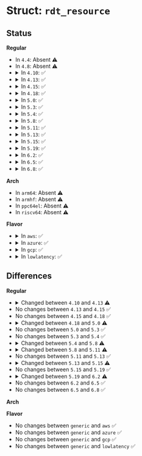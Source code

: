 # Struct: <code>rdt_resource</code>

## Status
<b>Regular</b>
<ul>
<li>
In <code>4.4</code>: Absent ⚠️
</li>
<li>
In <code>4.8</code>: Absent ⚠️
</li>
<li>
<details>
<summary>In <code>4.10</code>: ✅</summary>

```c
struct rdt_resource {
    bool enabled;
    bool capable;
    char *name;
    int num_closid;
    int cbm_len;
    int min_cbm_bits;
    u32 max_cbm;
    struct list_head domains;
    int num_domains;
    int msr_base;
    u32 *tmp_cbms;
    int num_tmp_cbms;
    int cache_level;
    int cbm_idx_multi;
    int cbm_idx_offset;
};
```
</details>
</li>
<li>
<details>
<summary>In <code>4.13</code>: ✅</summary>

```c
struct rdt_resource {
    int rid;
    bool alloc_enabled;
    bool mon_enabled;
    bool alloc_capable;
    bool mon_capable;
    char *name;
    int num_closid;
    int cache_level;
    u32 default_ctrl;
    unsigned int msr_base;
    void (*msr_update)(struct rdt_domain *, struct msr_param *, struct rdt_resource *);
    int data_width;
    struct list_head domains;
    struct rdt_cache cache;
    struct rdt_membw membw;
    const char *format_str;
    int (*parse_ctrlval)(char *, struct rdt_resource *, struct rdt_domain *);
    struct list_head evt_list;
    int num_rmid;
    unsigned int mon_scale;
    long unsigned int fflags;
};
```
</details>
</li>
<li>
<details>
<summary>In <code>4.15</code>: ✅</summary>

```c
struct rdt_resource {
    int rid;
    bool alloc_enabled;
    bool mon_enabled;
    bool alloc_capable;
    bool mon_capable;
    char *name;
    int num_closid;
    int cache_level;
    u32 default_ctrl;
    unsigned int msr_base;
    void (*msr_update)(struct rdt_domain *, struct msr_param *, struct rdt_resource *);
    int data_width;
    struct list_head domains;
    struct rdt_cache cache;
    struct rdt_membw membw;
    const char *format_str;
    int (*parse_ctrlval)(char *, struct rdt_resource *, struct rdt_domain *);
    struct list_head evt_list;
    int num_rmid;
    unsigned int mon_scale;
    long unsigned int fflags;
};
```
</details>
</li>
<li>
<details>
<summary>In <code>4.18</code>: ✅</summary>

```c
struct rdt_resource {
    int rid;
    bool alloc_enabled;
    bool mon_enabled;
    bool alloc_capable;
    bool mon_capable;
    char *name;
    int num_closid;
    int cache_level;
    u32 default_ctrl;
    unsigned int msr_base;
    void (*msr_update)(struct rdt_domain *, struct msr_param *, struct rdt_resource *);
    int data_width;
    struct list_head domains;
    struct rdt_cache cache;
    struct rdt_membw membw;
    const char *format_str;
    int (*parse_ctrlval)(char *, struct rdt_resource *, struct rdt_domain *);
    struct list_head evt_list;
    int num_rmid;
    unsigned int mon_scale;
    long unsigned int fflags;
};
```
</details>
</li>
<li>
<details>
<summary>In <code>5.0</code>: ✅</summary>

```c
struct rdt_resource {
    int rid;
    bool alloc_enabled;
    bool mon_enabled;
    bool alloc_capable;
    bool mon_capable;
    char *name;
    int num_closid;
    int cache_level;
    u32 default_ctrl;
    unsigned int msr_base;
    void (*msr_update)(struct rdt_domain *, struct msr_param *, struct rdt_resource *);
    int data_width;
    struct list_head domains;
    struct rdt_cache cache;
    struct rdt_membw membw;
    const char *format_str;
    int (*parse_ctrlval)(struct rdt_parse_data *, struct rdt_resource *, struct rdt_domain *);
    bool (*cbm_validate)(char *, u32 *, struct rdt_resource *);
    struct list_head evt_list;
    int num_rmid;
    unsigned int mon_scale;
    long unsigned int fflags;
};
```
</details>
</li>
<li>
<details>
<summary>In <code>5.3</code>: ✅</summary>

```c
struct rdt_resource {
    int rid;
    bool alloc_enabled;
    bool mon_enabled;
    bool alloc_capable;
    bool mon_capable;
    char *name;
    int num_closid;
    int cache_level;
    u32 default_ctrl;
    unsigned int msr_base;
    void (*msr_update)(struct rdt_domain *, struct msr_param *, struct rdt_resource *);
    int data_width;
    struct list_head domains;
    struct rdt_cache cache;
    struct rdt_membw membw;
    const char *format_str;
    int (*parse_ctrlval)(struct rdt_parse_data *, struct rdt_resource *, struct rdt_domain *);
    bool (*cbm_validate)(char *, u32 *, struct rdt_resource *);
    struct list_head evt_list;
    int num_rmid;
    unsigned int mon_scale;
    long unsigned int fflags;
};
```
</details>
</li>
<li>
<details>
<summary>In <code>5.4</code>: ✅</summary>

```c
struct rdt_resource {
    int rid;
    bool alloc_enabled;
    bool mon_enabled;
    bool alloc_capable;
    bool mon_capable;
    char *name;
    int num_closid;
    int cache_level;
    u32 default_ctrl;
    unsigned int msr_base;
    void (*msr_update)(struct rdt_domain *, struct msr_param *, struct rdt_resource *);
    int data_width;
    struct list_head domains;
    struct rdt_cache cache;
    struct rdt_membw membw;
    const char *format_str;
    int (*parse_ctrlval)(struct rdt_parse_data *, struct rdt_resource *, struct rdt_domain *);
    bool (*cbm_validate)(char *, u32 *, struct rdt_resource *);
    struct list_head evt_list;
    int num_rmid;
    unsigned int mon_scale;
    long unsigned int fflags;
};
```
</details>
</li>
<li>
<details>
<summary>In <code>5.8</code>: ✅</summary>

```c
struct rdt_resource {
    int rid;
    bool alloc_enabled;
    bool mon_enabled;
    bool alloc_capable;
    bool mon_capable;
    char *name;
    int num_closid;
    int cache_level;
    u32 default_ctrl;
    unsigned int msr_base;
    void (*msr_update)(struct rdt_domain *, struct msr_param *, struct rdt_resource *);
    int data_width;
    struct list_head domains;
    struct rdt_cache cache;
    struct rdt_membw membw;
    const char *format_str;
    int (*parse_ctrlval)(struct rdt_parse_data *, struct rdt_resource *, struct rdt_domain *);
    bool (*cbm_validate)(char *, u32 *, struct rdt_resource *);
    struct list_head evt_list;
    int num_rmid;
    unsigned int mon_scale;
    unsigned int mbm_width;
    long unsigned int fflags;
};
```
</details>
</li>
<li>
<details>
<summary>In <code>5.11</code>: ✅</summary>

```c
struct rdt_resource {
    int rid;
    bool alloc_enabled;
    bool mon_enabled;
    bool alloc_capable;
    bool mon_capable;
    char *name;
    int num_closid;
    int cache_level;
    u32 default_ctrl;
    unsigned int msr_base;
    void (*msr_update)(struct rdt_domain *, struct msr_param *, struct rdt_resource *);
    int data_width;
    struct list_head domains;
    struct rdt_cache cache;
    struct rdt_membw membw;
    const char *format_str;
    int (*parse_ctrlval)(struct rdt_parse_data *, struct rdt_resource *, struct rdt_domain *);
    struct list_head evt_list;
    int num_rmid;
    unsigned int mon_scale;
    unsigned int mbm_width;
    long unsigned int fflags;
};
```
</details>
</li>
<li>
<details>
<summary>In <code>5.13</code>: ✅</summary>

```c
struct rdt_resource {
    int rid;
    bool alloc_enabled;
    bool mon_enabled;
    bool alloc_capable;
    bool mon_capable;
    char *name;
    int num_closid;
    int cache_level;
    u32 default_ctrl;
    unsigned int msr_base;
    void (*msr_update)(struct rdt_domain *, struct msr_param *, struct rdt_resource *);
    int data_width;
    struct list_head domains;
    struct rdt_cache cache;
    struct rdt_membw membw;
    const char *format_str;
    int (*parse_ctrlval)(struct rdt_parse_data *, struct rdt_resource *, struct rdt_domain *);
    struct list_head evt_list;
    int num_rmid;
    unsigned int mon_scale;
    unsigned int mbm_width;
    long unsigned int fflags;
};
```
</details>
</li>
<li>
<details>
<summary>In <code>5.15</code>: ✅</summary>

```c
struct rdt_resource {
    int rid;
    bool alloc_enabled;
    bool mon_enabled;
    bool alloc_capable;
    bool mon_capable;
    int num_rmid;
    int cache_level;
    struct resctrl_cache cache;
    struct resctrl_membw membw;
    struct list_head domains;
    char *name;
    int data_width;
    u32 default_ctrl;
    const char *format_str;
    int (*parse_ctrlval)(struct rdt_parse_data *, struct resctrl_schema *, struct rdt_domain *);
    struct list_head evt_list;
    long unsigned int fflags;
    bool cdp_capable;
};
```
</details>
</li>
<li>
<details>
<summary>In <code>5.19</code>: ✅</summary>

```c
struct rdt_resource {
    int rid;
    bool alloc_enabled;
    bool mon_enabled;
    bool alloc_capable;
    bool mon_capable;
    int num_rmid;
    int cache_level;
    struct resctrl_cache cache;
    struct resctrl_membw membw;
    struct list_head domains;
    char *name;
    int data_width;
    u32 default_ctrl;
    const char *format_str;
    int (*parse_ctrlval)(struct rdt_parse_data *, struct resctrl_schema *, struct rdt_domain *);
    struct list_head evt_list;
    long unsigned int fflags;
    bool cdp_capable;
};
```
</details>
</li>
<li>
<details>
<summary>In <code>6.2</code>: ✅</summary>

```c
struct rdt_resource {
    int rid;
    bool alloc_capable;
    bool mon_capable;
    int num_rmid;
    int cache_level;
    struct resctrl_cache cache;
    struct resctrl_membw membw;
    struct list_head domains;
    char *name;
    int data_width;
    u32 default_ctrl;
    const char *format_str;
    int (*parse_ctrlval)(struct rdt_parse_data *, struct resctrl_schema *, struct rdt_domain *);
    struct list_head evt_list;
    long unsigned int fflags;
    bool cdp_capable;
};
```
</details>
</li>
<li>
<details>
<summary>In <code>6.5</code>: ✅</summary>

```c
struct rdt_resource {
    int rid;
    bool alloc_capable;
    bool mon_capable;
    int num_rmid;
    int cache_level;
    struct resctrl_cache cache;
    struct resctrl_membw membw;
    struct list_head domains;
    char *name;
    int data_width;
    u32 default_ctrl;
    const char *format_str;
    int (*parse_ctrlval)(struct rdt_parse_data *, struct resctrl_schema *, struct rdt_domain *);
    struct list_head evt_list;
    long unsigned int fflags;
    bool cdp_capable;
};
```
</details>
</li>
<li>
<details>
<summary>In <code>6.8</code>: ✅</summary>

```c
struct rdt_resource {
    int rid;
    bool alloc_capable;
    bool mon_capable;
    int num_rmid;
    int cache_level;
    struct resctrl_cache cache;
    struct resctrl_membw membw;
    struct list_head domains;
    char *name;
    int data_width;
    u32 default_ctrl;
    const char *format_str;
    int (*parse_ctrlval)(struct rdt_parse_data *, struct resctrl_schema *, struct rdt_domain *);
    struct list_head evt_list;
    long unsigned int fflags;
    bool cdp_capable;
};
```
</details>
</li>
</ul>
<b>Arch</b>
<ul>
<li>
In <code>arm64</code>: Absent ⚠️
</li>
<li>
In <code>armhf</code>: Absent ⚠️
</li>
<li>
In <code>ppc64el</code>: Absent ⚠️
</li>
<li>
In <code>riscv64</code>: Absent ⚠️
</li>
</ul>
<b>Flavor</b>
<ul>
<li>
<details>
<summary>In <code>aws</code>: ✅</summary>

```c
struct rdt_resource {
    int rid;
    bool alloc_enabled;
    bool mon_enabled;
    bool alloc_capable;
    bool mon_capable;
    char *name;
    int num_closid;
    int cache_level;
    u32 default_ctrl;
    unsigned int msr_base;
    void (*msr_update)(struct rdt_domain *, struct msr_param *, struct rdt_resource *);
    int data_width;
    struct list_head domains;
    struct rdt_cache cache;
    struct rdt_membw membw;
    const char *format_str;
    int (*parse_ctrlval)(struct rdt_parse_data *, struct rdt_resource *, struct rdt_domain *);
    bool (*cbm_validate)(char *, u32 *, struct rdt_resource *);
    struct list_head evt_list;
    int num_rmid;
    unsigned int mon_scale;
    long unsigned int fflags;
};
```
</details>
</li>
<li>
<details>
<summary>In <code>azure</code>: ✅</summary>

```c
struct rdt_resource {
    int rid;
    bool alloc_enabled;
    bool mon_enabled;
    bool alloc_capable;
    bool mon_capable;
    char *name;
    int num_closid;
    int cache_level;
    u32 default_ctrl;
    unsigned int msr_base;
    void (*msr_update)(struct rdt_domain *, struct msr_param *, struct rdt_resource *);
    int data_width;
    struct list_head domains;
    struct rdt_cache cache;
    struct rdt_membw membw;
    const char *format_str;
    int (*parse_ctrlval)(struct rdt_parse_data *, struct rdt_resource *, struct rdt_domain *);
    bool (*cbm_validate)(char *, u32 *, struct rdt_resource *);
    struct list_head evt_list;
    int num_rmid;
    unsigned int mon_scale;
    long unsigned int fflags;
};
```
</details>
</li>
<li>
<details>
<summary>In <code>gcp</code>: ✅</summary>

```c
struct rdt_resource {
    int rid;
    bool alloc_enabled;
    bool mon_enabled;
    bool alloc_capable;
    bool mon_capable;
    char *name;
    int num_closid;
    int cache_level;
    u32 default_ctrl;
    unsigned int msr_base;
    void (*msr_update)(struct rdt_domain *, struct msr_param *, struct rdt_resource *);
    int data_width;
    struct list_head domains;
    struct rdt_cache cache;
    struct rdt_membw membw;
    const char *format_str;
    int (*parse_ctrlval)(struct rdt_parse_data *, struct rdt_resource *, struct rdt_domain *);
    bool (*cbm_validate)(char *, u32 *, struct rdt_resource *);
    struct list_head evt_list;
    int num_rmid;
    unsigned int mon_scale;
    long unsigned int fflags;
};
```
</details>
</li>
<li>
<details>
<summary>In <code>lowlatency</code>: ✅</summary>

```c
struct rdt_resource {
    int rid;
    bool alloc_enabled;
    bool mon_enabled;
    bool alloc_capable;
    bool mon_capable;
    char *name;
    int num_closid;
    int cache_level;
    u32 default_ctrl;
    unsigned int msr_base;
    void (*msr_update)(struct rdt_domain *, struct msr_param *, struct rdt_resource *);
    int data_width;
    struct list_head domains;
    struct rdt_cache cache;
    struct rdt_membw membw;
    const char *format_str;
    int (*parse_ctrlval)(struct rdt_parse_data *, struct rdt_resource *, struct rdt_domain *);
    bool (*cbm_validate)(char *, u32 *, struct rdt_resource *);
    struct list_head evt_list;
    int num_rmid;
    unsigned int mon_scale;
    long unsigned int fflags;
};
```
</details>
</li>
</ul>

## Differences
<b>Regular</b>
<ul>
<li>
<details>
<summary>Changed between <code>4.10</code> and <code>4.13</code> ⚠️</summary>
<ul>
<li>
<b>Field added. </b>
<code>int rid</code>
</li>
<li>
<b>Field added. </b>
<code>bool alloc_enabled</code>
</li>
<li>
<b>Field added. </b>
<code>bool mon_enabled</code>
</li>
<li>
<b>Field added. </b>
<code>bool alloc_capable</code>
</li>
<li>
<b>Field added. </b>
<code>bool mon_capable</code>
</li>
<li>
<b>Field added. </b>
<code>u32 default_ctrl</code>
</li>
<li>
<b>Field added. </b>
<code>void (*msr_update)(struct rdt_domain *, struct msr_param *, struct rdt_resource *)</code>
</li>
<li>
<b>Field added. </b>
<code>int data_width</code>
</li>
<li>
<b>Field added. </b>
<code>struct rdt_cache cache</code>
</li>
<li>
<b>Field added. </b>
<code>struct rdt_membw membw</code>
</li>
<li>
<b>Field added. </b>
<code>const char *format_str</code>
</li>
<li>
<b>Field added. </b>
<code>int (*parse_ctrlval)(char *, struct rdt_resource *, struct rdt_domain *)</code>
</li>
<li>
<b>Field added. </b>
<code>struct list_head evt_list</code>
</li>
<li>
<b>Field added. </b>
<code>int num_rmid</code>
</li>
<li>
<b>Field added. </b>
<code>unsigned int mon_scale</code>
</li>
<li>
<b>Field added. </b>
<code>long unsigned int fflags</code>
</li>
<li>
<b>Field removed. </b>
<code>bool enabled</code>
</li>
<li>
<b>Field removed. </b>
<code>bool capable</code>
</li>
<li>
<b>Field removed. </b>
<code>int cbm_len</code>
</li>
<li>
<b>Field removed. </b>
<code>int min_cbm_bits</code>
</li>
<li>
<b>Field removed. </b>
<code>u32 max_cbm</code>
</li>
<li>
<b>Field removed. </b>
<code>int num_domains</code>
</li>
<li>
<b>Field removed. </b>
<code>u32 *tmp_cbms</code>
</li>
<li>
<b>Field removed. </b>
<code>int num_tmp_cbms</code>
</li>
<li>
<b>Field removed. </b>
<code>int cbm_idx_multi</code>
</li>
<li>
<b>Field removed. </b>
<code>int cbm_idx_offset</code>
</li>
<li>
<b>Field type changed. </b>
<code>int msr_base</code> ➡️ <code>unsigned int msr_base</code>
</li>
</ul>
</details>
</li>
<li>
No changes between <code>4.13</code> and <code>4.15</code> ✅
</li>
<li>
No changes between <code>4.15</code> and <code>4.18</code> ✅
</li>
<li>
<details>
<summary>Changed between <code>4.18</code> and <code>5.0</code> ⚠️</summary>
<ul>
<li>
<b>Field added. </b>
<code>bool (*cbm_validate)(char *, u32 *, struct rdt_resource *)</code>
</li>
<li>
<b>Field type changed. </b>
<code>int (*parse_ctrlval)(char *, struct rdt_resource *, struct rdt_domain *)</code> ➡️ <code>int (*parse_ctrlval)(struct rdt_parse_data *, struct rdt_resource *, struct rdt_domain *)</code>
</li>
</ul>
</details>
</li>
<li>
No changes between <code>5.0</code> and <code>5.3</code> ✅
</li>
<li>
No changes between <code>5.3</code> and <code>5.4</code> ✅
</li>
<li>
<details>
<summary>Changed between <code>5.4</code> and <code>5.8</code> ⚠️</summary>
<ul>
<li>
<b>Field added. </b>
<code>unsigned int mbm_width</code>
</li>
</ul>
</details>
</li>
<li>
<details>
<summary>Changed between <code>5.8</code> and <code>5.11</code> ⚠️</summary>
<ul>
<li>
<b>Field removed. </b>
<code>bool (*cbm_validate)(char *, u32 *, struct rdt_resource *)</code>
</li>
</ul>
</details>
</li>
<li>
No changes between <code>5.11</code> and <code>5.13</code> ✅
</li>
<li>
<details>
<summary>Changed between <code>5.13</code> and <code>5.15</code> ⚠️</summary>
<ul>
<li>
<b>Field added. </b>
<code>bool cdp_capable</code>
</li>
<li>
<b>Field removed. </b>
<code>int num_closid</code>
</li>
<li>
<b>Field removed. </b>
<code>unsigned int msr_base</code>
</li>
<li>
<b>Field removed. </b>
<code>void (*msr_update)(struct rdt_domain *, struct msr_param *, struct rdt_resource *)</code>
</li>
<li>
<b>Field removed. </b>
<code>unsigned int mon_scale</code>
</li>
<li>
<b>Field removed. </b>
<code>unsigned int mbm_width</code>
</li>
<li>
<b>Field type changed. </b>
<code>struct rdt_cache cache</code> ➡️ <code>struct resctrl_cache cache</code>
</li>
<li>
<b>Field type changed. </b>
<code>struct rdt_membw membw</code> ➡️ <code>struct resctrl_membw membw</code>
</li>
<li>
<b>Field type changed. </b>
<code>int (*parse_ctrlval)(struct rdt_parse_data *, struct rdt_resource *, struct rdt_domain *)</code> ➡️ <code>int (*parse_ctrlval)(struct rdt_parse_data *, struct resctrl_schema *, struct rdt_domain *)</code>
</li>
</ul>
</details>
</li>
<li>
No changes between <code>5.15</code> and <code>5.19</code> ✅
</li>
<li>
<details>
<summary>Changed between <code>5.19</code> and <code>6.2</code> ⚠️</summary>
<ul>
<li>
<b>Field removed. </b>
<code>bool alloc_enabled</code>
</li>
<li>
<b>Field removed. </b>
<code>bool mon_enabled</code>
</li>
</ul>
</details>
</li>
<li>
No changes between <code>6.2</code> and <code>6.5</code> ✅
</li>
<li>
No changes between <code>6.5</code> and <code>6.8</code> ✅
</li>
</ul>
<b>Arch</b>
<ul>
</ul>
<b>Flavor</b>
<ul>
<li>
No changes between <code>generic</code> and <code>aws</code> ✅
</li>
<li>
No changes between <code>generic</code> and <code>azure</code> ✅
</li>
<li>
No changes between <code>generic</code> and <code>gcp</code> ✅
</li>
<li>
No changes between <code>generic</code> and <code>lowlatency</code> ✅
</li>
</ul>
